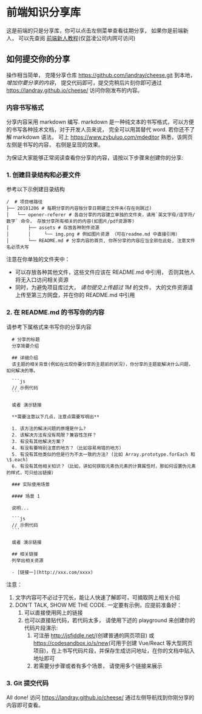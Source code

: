 # 前端知识分享库

这是前端的只是分享库，你可以点击左侧菜单查看往期分享， 如果你是前端新人， 可以先查阅 [前端新人教程](http://frontend-toolkit.kk.cafe/frontend-starter/)(仅蓝凌公司内网可访问)

## 如何提交你的分享

操作相当简单， 克隆分享仓库 <https://github.com/landray/cheese.git> 到本地， _增加你要分享的内容_， 提交代码即可，提交完稍后片刻你即可通过 <https://landray.github.io/cheese/> 访问你刚发布的内容。

### 内容书写格式

分享内容采用 markdown 编写. markdown 是一种纯文本的书写格式，可以方便的书写各种技术文档，对于开发人员来说， 完全可以用其替代 word. 若你还不了解 markdown 语法， 可上 <https://www.zybuluo.com/mdeditor> 熟悉，该网页左侧是书写的内容， 右侧是呈现的效果。

为保证大家能够正常阅读查看你分享的内容，请按以下步骤来创建你的分享:

### 1. 创建目录结构和必要文件

参考以下示例建目录结构

```
/  # 项目根路径
├── 20181206 # 每期分享的内容按分享日期建立文件夹(存在则跳过)
│   └── opener-referer # 各自分享的内容建立单独的文件夹，请用`英文字母/连字符/数字` 命令， 存放分享所有相关的的内容(如图片/pdf资源等)
│       ├── assets # 存放各种附件资源
│       │     └── img.png # 例如图片资源 （可在readme.md 中直接引用）
│       └── README.md # 分享内容的首页, 你所分享的内容应当全部在此处, 注意文件名必须大写
```

注意在你单独的文件夹中：

- 可以存放各种其他文件，这些文件应该在 README.md 中引用， 否则其他人将无入口访问相关资源
- 同时，为避免项目库过大， _请勿提交上传超过 1M_ 的文件， 大的文件资源请上传至第三方网盘，并在你的 README.md 中引用

### 2. 在 README.md 的书写你的内容

请参考下属格式来书写你的分享内容

````
  # 分享的标题
  分享简要介绍

  ## 详细介绍
  该主题的相关背景(例如在出现你要分享的主题前的状况)，你分享的主题能解决什么问题，如何解决的等。

  ```js
  // 示例代码
  ```

  或者 演示链接

  **需要注意以下几点，注意点需要写明出**

  1. 该方法的解决问题的原理是什么?
  2. 该解决方法有没有局限？兼容性怎样？
  3. 有没有其他解决方案？
  4. 有没有要特别注意的地方？（比如容易用错的地方）
  5. 有没有其他类似的但是行为不太一致的方法? (比如 Array.prototype.forEach 和\$.each)
  6. 有没有其他相关知识？（比如，讲如何获取元素伪元素的计算属性时，那如何设置伪元素的样式，可只给出链接）

  ### 实际使用场景

  #### 场景 1

  说明...

  ```js
  // 示例代码
  ```

  或者 演示链接

  ## 相关链接
  列举出相关资源

  - [链接一](http://xxx.com/xxxx)

````

注意：

1. 文字内容可不必过于冗长，能让人快速了解即可，可摘取网上相关介绍
2. DON'T TALK, SHOW ME THE CODE. 一定要有示例，应提前准备好：
   1. 可以直接使用网上的链接
   2. 也可以直接贴代码，若代码太多， 请使用下述的 playground 来创建你的代码片段演示:
      1. 可注册 <http://jsfiddle.net/>(创建普通的网页项目) 或 <https://codesandbox.io/s/new>(可用于创建 Vue/React 等大型网页项目)，在上书写代码片段，并保存生成访问地址，在你的文档中贴入地址即可
      2. 若需要分步骤或者有多个场景， 请使用多个链接来展示

### 3. Git 提交代码

All done! 访问 <https://landray.github.io/cheese/> 通过左侧导航找到你刚分享的内容即可查看。
